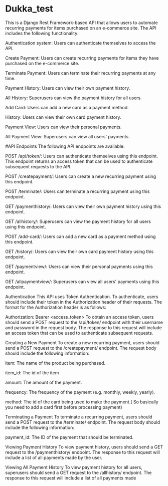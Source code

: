# Dukka_test
This is a Django Rest Framework-based API that allows users to automate recurring payments for items purchased on an e-commerce site. The API includes the following functionality:

Authentication system: Users can authenticate themselves to access the API.

Create Payment: Users can create recurring payments for items they have purchased on the e-commerce site.

Terminate Payment: Users can terminate their recurring payments at any time.

Payment History: Users can view their own payment history.

All History: Superusers can view the payment history for all users.

Add Card: Users can add a new card as a payment method.

History: Users can view their own card payment history.

Payment View: Users can view their personal payments.

All Payment View: Superusers can view all users' payments.


#API Endpoints
The following API endpoints are available:

POST /api/token/: Users can authenticate themselves using this endpoint. This endpoint returns an access token that can be used to authenticate subsequent requests to the API.

POST /createpayment/: Users can create a new recurring payment using this endpoint.

POST /terminate/: Users can terminate a recurring payment using this endpoint.

GET /paymenthistory/: Users can view their own payment history using this endpoint.

GET /allhistory/: Superusers can view the payment history for all users using this endpoint.

POST /add-card/: Users can add a new card as a payment method using this endpoint.

GET /history/: Users can view their own card payment history using this endpoint.

GET /paymentview/: Users can view their personal payments using this endpoint.

GET /allpaymentview/: Superusers can view all users' payments using this endpoint.

Authentication
This API uses Token Authentication. To authenticate, users should include their token in the Authorization header of their requests. The format for the Authorization header is as follows:

Authorization: Bearer <access_token>
To obtain an access token, users should send a POST request to the /api/token/ endpoint with their username and password in the request body. The response to this request will include an access token that can be used to authenticate subsequent requests.

Creating a New Payment
To create a new recurring payment, users should send a POST request to the /createpayment/ endpoint. The request body should include the following information:

item: The name of the product being purchased.

item_id: The id of the item

amount: The amount of the payment.

frequency: The frequency of the payment (e.g. monthly, weekly, yearly).

method: The id of the card being used to make the payment.( So basically you need to add a card first before processing payment)


Terminating a Payment
To terminate a recurring payment, users should send a POST request to the /terminate/ endpoint. The request body should include the following information:

payment_id: The ID of the payment that should be terminated.


Viewing Payment History
To view payment history, users should send a GET request to the /paymenthistory/ endpoint. The response to this request will include a list of all payments made by the user.

Viewing All Payment History
To view payment history for all users, superusers should send a GET request to the /allhistory/ endpoint. The response to this request will include a list of all payments made
